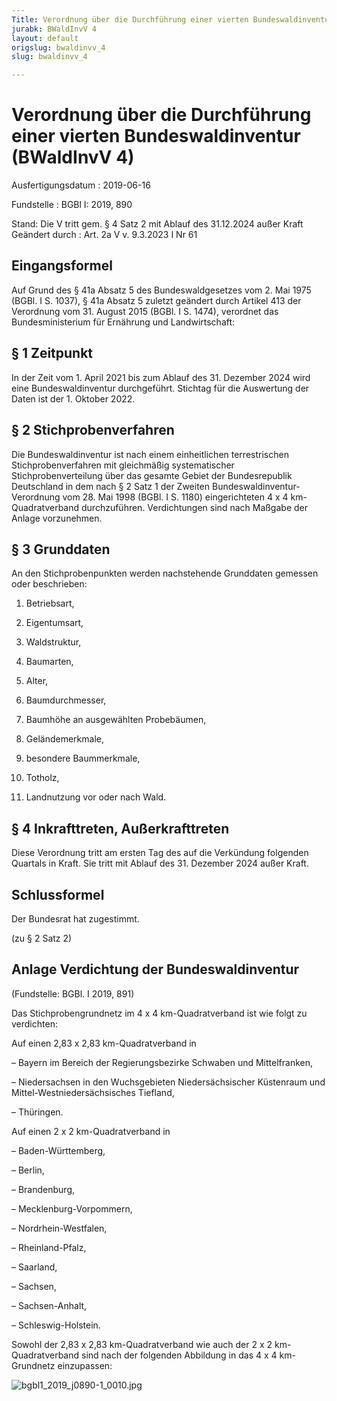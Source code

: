 ```yaml
---
Title: Verordnung über die Durchführung einer vierten Bundeswaldinventur
jurabk: BWaldInvV 4
layout: default
origslug: bwaldinvv_4
slug: bwaldinvv_4

---
```


# Verordnung über die Durchführung einer vierten Bundeswaldinventur (BWaldInvV 4)

Ausfertigungsdatum
:   2019-06-16

Fundstelle
:   BGBl I: 2019, 890

Stand: Die V tritt gem. § 4 Satz 2 mit Ablauf des 31.12.2024 außer Kraft
Geändert durch
:   Art. 2a V v. 9.3.2023 I Nr 61


## Eingangsformel

Auf Grund des § 41a Absatz 5 des Bundeswaldgesetzes vom 2. Mai 1975 (BGBl. I S. 1037), § 41a Absatz 5 zuletzt geändert durch Artikel 413 der Verordnung vom 31. August 2015 (BGBl. I S. 1474), verordnet das Bundesministerium für Ernährung und Landwirtschaft:


## § 1 Zeitpunkt

In der Zeit vom 1. April 2021 bis zum Ablauf des 31. Dezember 2024 wird eine Bundeswaldinventur durchgeführt. Stichtag für die Auswertung der Daten ist der 1. Oktober 2022.


## § 2 Stichprobenverfahren

Die Bundeswaldinventur ist nach einem einheitlichen terrestrischen Stichprobenverfahren mit gleichmäßig systematischer Stichprobenverteilung über das gesamte Gebiet der Bundesrepublik Deutschland in dem nach § 2 Satz 1 der Zweiten Bundeswaldinventur-Verordnung vom 28. Mai 1998 (BGBl. I S. 1180) eingerichteten 4 x 4 km-Quadratverband durchzuführen. Verdichtungen sind nach Maßgabe der Anlage vorzunehmen.


## § 3 Grunddaten

An den Stichprobenpunkten werden nachstehende Grunddaten gemessen oder beschrieben:

1.  Betriebsart,


2.  Eigentumsart,


3.  Waldstruktur,


4.  Baumarten,


5.  Alter,


6.  Baumdurchmesser,


7.  Baumhöhe an ausgewählten Probebäumen,


8.  Geländemerkmale,


9.  besondere Baummerkmale,


10. Totholz,


11. Landnutzung vor oder nach Wald.





## § 4 Inkrafttreten, Außerkrafttreten

Diese Verordnung tritt am ersten Tag des auf die Verkündung folgenden Quartals in Kraft. Sie tritt mit Ablauf des 31. Dezember 2024 außer Kraft.


## Schlussformel

Der Bundesrat hat zugestimmt.

(zu § 2 Satz 2)

## Anlage Verdichtung der Bundeswaldinventur

(Fundstelle: BGBl. I 2019, 891)

Das Stichprobengrundnetz im 4 x 4 km-Quadratverband ist wie folgt zu verdichten:

Auf einen 2,83 x 2,83 km-Quadratverband in

–   Bayern im Bereich der Regierungsbezirke Schwaben und Mittelfranken,


–   Niedersachsen in den Wuchsgebieten Niedersächsischer Küstenraum und Mittel-Westniedersächsisches Tiefland,


–   Thüringen.




Auf einen 2 x 2 km-Quadratverband in

–   Baden-Württemberg,


–   Berlin,


–   Brandenburg,


–   Mecklenburg-Vorpommern,


–   Nordrhein-Westfalen,


–   Rheinland-Pfalz,


–   Saarland,


–   Sachsen,


–   Sachsen-Anhalt,


–   Schleswig-Holstein.




Sowohl der 2,83 x 2,83 km-Quadratverband wie auch der 2 x 2 km-Quadratverband sind nach der folgenden Abbildung in das 4 x 4 km-Grundnetz einzupassen:

![bgbl1_2019_j0890-1_0010.jpg](bgbl1_2019_j0890-1_0010.jpg)
